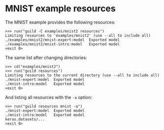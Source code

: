 # MNIST example resources

The MNIST example provides the following resources:

    >>> run("guild -C examples/mnist2 resources")
    Limiting resources to 'examples/mnist2' (use --all to include all)
    ./examples/mnist2/mnist-expert:model  Exported model
    ./examples/mnist2/mnist-intro:model   Exported model
    <exit 0>

The same list after changing directories:

    >>> cd("examples/mnist2")
    >>> run("guild resources")
    Limiting resources to the current directory (use --all to include all)
    ./mnist-expert:model  Exported model
    ./mnist-intro:model   Exported model
    <exit 0>

And listing all resources with the `-a` option:

    >>> run("guild resources mnist -a")
    ./mnist-expert:model  Exported model
    ./mnist-intro:model   Exported model
    keras.datasets/...
    <exit 0>

